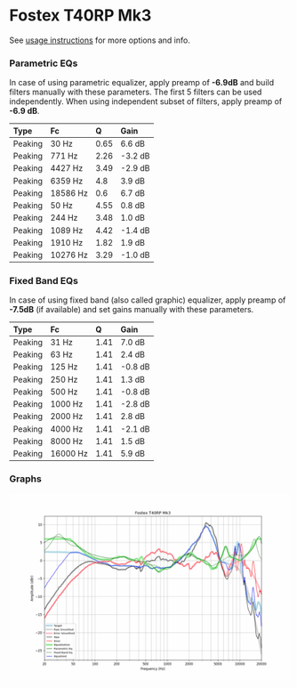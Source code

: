 # Fostex T40RP Mk3
See [usage instructions](https://github.com/jaakkopasanen/AutoEq#usage) for more options and info.

### Parametric EQs
In case of using parametric equalizer, apply preamp of **-6.9dB** and build filters manually
with these parameters. The first 5 filters can be used independently.
When using independent subset of filters, apply preamp of **-6.9 dB**.

| Type    | Fc       |    Q | Gain    |
|:--------|:---------|:-----|:--------|
| Peaking | 30 Hz    | 0.65 | 6.6 dB  |
| Peaking | 771 Hz   | 2.26 | -3.2 dB |
| Peaking | 4427 Hz  | 3.49 | -2.9 dB |
| Peaking | 6359 Hz  | 4.8  | 3.9 dB  |
| Peaking | 18586 Hz | 0.6  | 6.7 dB  |
| Peaking | 50 Hz    | 4.55 | 0.8 dB  |
| Peaking | 244 Hz   | 3.48 | 1.0 dB  |
| Peaking | 1089 Hz  | 4.42 | -1.4 dB |
| Peaking | 1910 Hz  | 1.82 | 1.9 dB  |
| Peaking | 10276 Hz | 3.29 | -1.0 dB |

### Fixed Band EQs
In case of using fixed band (also called graphic) equalizer, apply preamp of **-7.5dB**
(if available) and set gains manually with these parameters.

| Type    | Fc       |    Q | Gain    |
|:--------|:---------|:-----|:--------|
| Peaking | 31 Hz    | 1.41 | 7.0 dB  |
| Peaking | 63 Hz    | 1.41 | 2.4 dB  |
| Peaking | 125 Hz   | 1.41 | -0.8 dB |
| Peaking | 250 Hz   | 1.41 | 1.3 dB  |
| Peaking | 500 Hz   | 1.41 | -0.8 dB |
| Peaking | 1000 Hz  | 1.41 | -2.8 dB |
| Peaking | 2000 Hz  | 1.41 | 2.8 dB  |
| Peaking | 4000 Hz  | 1.41 | -2.1 dB |
| Peaking | 8000 Hz  | 1.41 | 1.5 dB  |
| Peaking | 16000 Hz | 1.41 | 5.9 dB  |

### Graphs
![](./Fostex%20T40RP%20Mk3.png)